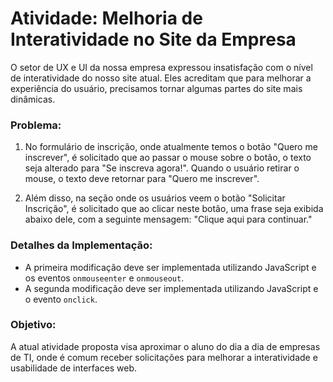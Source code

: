 # Atividade: Melhoria de Interatividade no Site da Empresa

O setor de UX e UI da nossa empresa expressou insatisfação com o nível de interatividade do nosso site atual. Eles acreditam que para melhorar a experiência do usuário, precisamos tornar algumas partes do site mais dinâmicas.

### Problema:

1. No formulário de inscrição, onde atualmente temos o botão "Quero me inscrever", é solicitado que ao passar o mouse sobre o botão, o texto seja alterado para "Se inscreva agora!". Quando o usuário retirar o mouse, o texto deve retornar para "Quero me inscrever".

2. Além disso, na seção onde os usuários veem o botão "Solicitar Inscrição", é solicitado que ao clicar neste botão, uma frase seja exibida abaixo dele, com a seguinte mensagem: "Clique aqui para continuar."

### Detalhes da Implementação:

- A primeira modificação deve ser implementada utilizando JavaScript e os eventos `onmouseenter` e `onmouseout`.
- A segunda modificação deve ser implementada utilizando JavaScript e o evento `onclick`.

### Objetivo:

A atual atividade proposta visa aproximar o aluno do dia a dia de empresas de TI, onde é comum receber solicitações para melhorar a interatividade e usabilidade de interfaces web.
